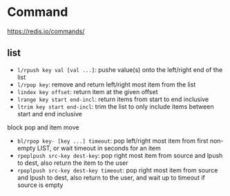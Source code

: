 # Command

https://redis.io/commands/

## list
- `l/rpush key val [val ...]`: pushe  value(s) onto the left/right end of the list
- `l/rpop key`: remove and return left/right most item from the list
- `lindex key offset`: return item at the given offset
- `lrange key start end-incl`: return items from start to end inclusive
- `ltrim key start end-incl`: trim the list to only include items between start and end inclusive

block pop and item move
- `bl/rpop key- [key ...] timeout`: pop left/right most item from first non-empty LIST, or wait timeout in seconds for an item
- `rpoplpush src-key dest-key`: pop right most item from source and lpush to dest, also return the item to the user
- `rpoplpush src-key dest-key timeout`: pop right most item from source and lpush to dest, also return to the user, and wait up to timeout if source is empty
